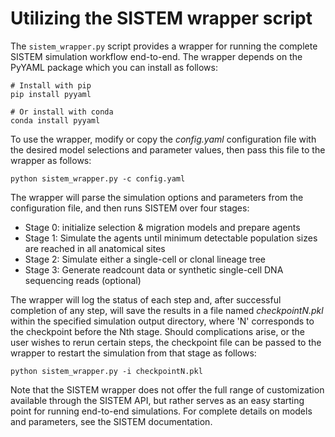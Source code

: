 # Utilizing the SISTEM wrapper script

The `sistem_wrapper.py` script provides a wrapper for running the complete SISTEM simulation workflow end-to-end. The wrapper depends on the PyYAML package which you can install as follows:
```
# Install with pip
pip install pyyaml

# Or install with conda
conda install pyyaml
```

To use the wrapper, modify or copy the *config.yaml* configuration file with the desired model selections and parameter values, then pass this file to the wrapper as follows:

```
python sistem_wrapper.py -c config.yaml
```

The wrapper will parse the simulation options and parameters from the configuration file, and then runs SISTEM over four stages:
* Stage 0: initialize selection & migration models and prepare agents
* Stage 1: Simulate the agents until minimum detectable population sizes are reached in all anatomical sites
* Stage 2: Simulate either a single-cell or clonal lineage tree
* Stage 3: Generate readcount data or synthetic single-cell DNA sequencing reads (optional)

The wrapper will log the status of each step and, after successful completion of any step, will save the results in a file named *checkpointN.pkl* within the specified simulation output directory, where 'N' corresponds to the checkpoint before the Nth stage. Should complications arise, or the user wishes to rerun certain steps, the checkpoint file can be passed to the wrapper to restart the simulation from that stage as follows:

```
python sistem_wrapper.py -i checkpointN.pkl
```

Note that the SISTEM wrapper does not offer the full range of customization available through the SISTEM API, but rather serves as an easy starting point for running end-to-end simulations. For complete details on models and parameters, see the SISTEM documentation.